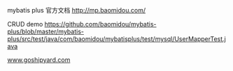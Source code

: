 mybatis plus 官方文档
http://mp.baomidou.com/

CRUD demo
https://github.com/baomidou/mybatis-plus/blob/master/mybatis-plus/src/test/java/com/baomidou/mybatisplus/test/mysql/UserMapperTest.java


www.goshipyard.com




